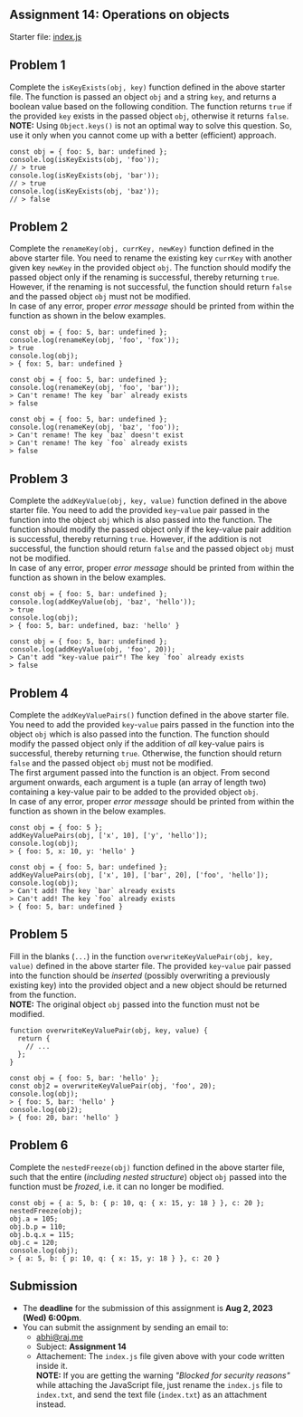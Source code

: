 ## Assignment 14: Operations on objects

Starter file: [index.js](./index.js)

## Problem 1

Complete the `isKeyExists(obj, key)` function defined in the above starter file. The function is passed an object `obj` and a string `key`, and returns a boolean value based on the following condition. The function returns `true` if the provided `key` exists in the passed object `obj`, otherwise it returns `false`.  
**NOTE:** Using `Object.keys()` is not an optimal way to solve this question. So, use it only when you cannot come up with a better (efficient) approach.

```
const obj = { foo: 5, bar: undefined };
console.log(isKeyExists(obj, 'foo'));
// > true
console.log(isKeyExists(obj, 'bar'));
// > true
console.log(isKeyExists(obj, 'baz'));
// > false
```

## Problem 2

Complete the `renameKey(obj, currKey, newKey)` function defined in the above starter file. You need to rename the existing key `currKey` with another given key `newKey` in the provided object `obj`. The function should modify the passed object only if the renaming is successful, thereby returning `true`. However, if the renaming is not successful, the function should return `false` and the passed object `obj` must not be modified.  
In case of any error, proper _error message_ should be printed from within the function as shown in the below examples.

```
const obj = { foo: 5, bar: undefined };
console.log(renameKey(obj, 'foo', 'fox'));
> true
console.log(obj);
> { fox: 5, bar: undefined }

const obj = { foo: 5, bar: undefined };
console.log(renameKey(obj, 'foo', 'bar'));
> Can't rename! The key `bar` already exists
> false

const obj = { foo: 5, bar: undefined };
console.log(renameKey(obj, 'baz', 'foo'));
> Can't rename! The key `baz` doesn't exist
> Can't rename! The key `foo` already exists
> false
```

## Problem 3

Complete the `addKeyValue(obj, key, value)` function defined in the above starter file. You need to add the provided `key`-`value` pair passed in the function into the object `obj` which is also passed into the function. The function should modify the passed object only if the key-value pair addition is successful, thereby returning `true`. However, if the addition is not successful, the function should return `false` and the passed object `obj` must not be modified.  
In case of any error, proper _error message_ should be printed from within the function as shown in the below examples.

```
const obj = { foo: 5, bar: undefined };
console.log(addKeyValue(obj, 'baz', 'hello'));
> true
console.log(obj);
> { foo: 5, bar: undefined, baz: 'hello' }

const obj = { foo: 5, bar: undefined };
console.log(addKeyValue(obj, 'foo', 20));
> Can't add "key-value pair"! The key `foo` already exists
> false
```

## Problem 4

Complete the `addKeyValuePairs()` function defined in the above starter file. You need to add the provided `key`-`value` pairs passed in the function into the object `obj` which is also passed into the function. The function should modify the passed object only if the addition of _all_ key-value pairs is successful, thereby returning `true`. Otherwise, the function should return `false` and the passed object `obj` must not be modified.  
The first argument passed into the function is an object. From second argument onwards, each argument is a tuple (an array of length two) containing a key-value pair to be added to the provided object `obj`.  
In case of any error, proper _error message_ should be printed from within the function as shown in the below examples.

```
const obj = { foo: 5 };
addKeyValuePairs(obj, ['x', 10], ['y', 'hello']);
console.log(obj);
> { foo: 5, x: 10, y: 'hello' }

const obj = { foo: 5, bar: undefined };
addKeyValuePairs(obj, ['x', 10], ['bar', 20], ['foo', 'hello']);
console.log(obj);
> Can't add! The key `bar` already exists
> Can't add! The key `foo` already exists
> { foo: 5, bar: undefined }
```

## Problem 5

Fill in the blanks (`...`) in the function `overwriteKeyValuePair(obj, key, value)` defined in the above starter file. The provided `key`-`value` pair passed into the function should be _inserted_ (possibly overwriting a previously existing key) into the provided object and a new object should be returned from the function.  
**NOTE:** The original object `obj` passed into the function must not be modified.

```
function overwriteKeyValuePair(obj, key, value) {
  return {
    // ...
  };
}

const obj = { foo: 5, bar: 'hello' };
const obj2 = overwriteKeyValuePair(obj, 'foo', 20);
console.log(obj);
> { foo: 5, bar: 'hello' }
console.log(obj2);
> { foo: 20, bar: 'hello' }
```

## Problem 6

Complete the `nestedFreeze(obj)` function defined in the above starter file, such that the entire (_including nested structure_) object `obj` passed into the function must be _frozed_, i.e. it can no longer be modified.

```
const obj = { a: 5, b: { p: 10, q: { x: 15, y: 18 } }, c: 20 };
nestedFreeze(obj);
obj.a = 105;
obj.b.p = 110;
obj.b.q.x = 115;
obj.c = 120;
console.log(obj);
> { a: 5, b: { p: 10, q: { x: 15, y: 18 } }, c: 20 }
```

## Submission
* The **deadline** for the submission of this assignment is **Aug 2, 2023 (Wed) 6:00pm**.
* You can submit the assignment by sending an email to:
  - [abhi@raj.me](mailto:abhi@raj.me)
  - Subject: **Assignment 14**
  - Attachement: The `index.js` file given above with your code written inside it.  
  **NOTE:** If you are getting the warning _"Blocked for security reasons"_ while attaching the JavaScript file, just rename the `index.js` file to `index.txt`, and send the text file (`index.txt`) as an attachment instead.
